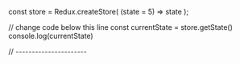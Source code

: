 const store = Redux.createStore(
  (state = 5) => state
);

// change code below this line
const currentState = store.getState()
console.log(currentState)


// ----------------------

